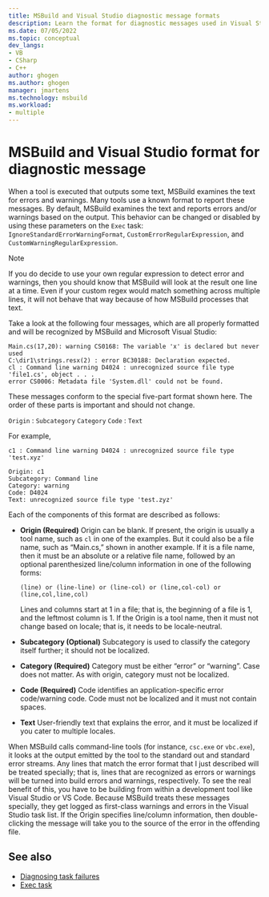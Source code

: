 ```yaml
---
title: MSBuild and Visual Studio diagnostic message formats
description: Learn the format for diagnostic messages used in Visual Studio tools, which is relevant when writing MSBuild tasks that use these tools, or when creating custom tools that follow the same patterns.
ms.date: 07/05/2022
ms.topic: conceptual
dev_langs:
- VB
- CSharp
- C++
author: ghogen
ms.author: ghogen
manager: jmartens
ms.technology: msbuild
ms.workload:
- multiple
---
```


# MSBuild and Visual Studio format for diagnostic message

When a tool is executed that outputs some text, MSBuild examines the text for errors and warnings. Many tools use a known format to report these messages. By default, MSBuild examines the text and reports errors and/or warnings based on the output. This behavior can be changed or disabled by using these parameters on the `Exec` task: `IgnoreStandardErrorWarningFormat`, `CustomErrorRegularExpression`, and `CustomWarningRegularExpression`.

> [!NOTE]
> If you do decide to use your own regular expression to detect error and warnings, then you should know that MSBuild will look at the result one line at a time. Even if your custom regex would match something across multiple lines, it will not behave that way because of how MSBuild processes that text.

Take a look at the following four messages, which are all properly formatted and will be recognized by MSBuild and Microsoft Visual Studio:

```output
Main.cs(17,20): warning CS0168: The variable 'x' is declared but never used
C:\dir1\strings.resx(2) : error BC30188: Declaration expected.
cl : Command line warning D4024 : unrecognized source file type 'file1.cs', object . . .
error CS0006: Metadata file 'System.dll' could not be found.
```

These messages conform to the special five-part format shown here. The order of these parts is important and should not change.

`Origin` : `Subcategory` `Category` `Code` : `Text`

For example,

```output
c1 : Command line warning D4024 : unrecognized source file type 'test.xyz'

Origin: c1
Subcategory: Command line
Category: warning
Code: D4024
Text: unrecognized source file type 'test.zyz'
```

Each of the components of this format are described as follows:

- **Origin (Required)** Origin can be blank. If present, the origin is usually a tool name, such as `cl` in one of the examples. But it could also be a file name, such as “Main.cs,” shown in another example. If it is a file name, then it must be an absolute or a relative file name, followed by an optional parenthesized line/column information in one of the following forms:

   ```output
   (line) or (line-line) or (line-col) or (line,col-col) or (line,col,line,col)
   ```

   Lines and columns start at 1 in a file; that is, the beginning of a file is 1, and the leftmost column is 1. If the Origin is a tool name, then it must not change based on locale; that is, it needs to be locale-neutral.

- **Subcategory (Optional)** Subcategory is used to classify the category itself further; it should not be localized.

- **Category (Required)** Category must be either “error” or “warning”. Case does not matter. As with origin, category must not be localized.

- **Code (Required)** Code identifies an application-specific error code/warning code. Code must not be localized and it must not contain spaces.

- **Text** User-friendly text that explains the error, and it must be localized if you cater to multiple locales.

When MSBuild calls command-line tools (for instance, `csc.exe` or `vbc.exe`), it looks at the output emitted by the tool to the standard out and standard error streams. Any lines that match the error format that I just described will be treated specially; that is, lines that are recognized as errors or warnings will be turned into build errors and warnings, respectively. To see the real benefit of this, you have to be building from within a development tool like Visual Studio or VS Code. Because MSBuild treats these messages specially, they get logged as first-class warnings and errors in the Visual Studio task list. If the Origin specifies line/column information, then double-clicking the message will take you to the source of the error in the offending file.

## See also

- [Diagnosing task failures](./diagnosing-task-failures.md)
- [Exec task](./exec-task.md)